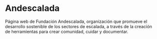# Andescalada

Página web de Fundación Andescalada, organización que promueve el desarrollo sostenible de los sectores de escalada, a través de la creación de herramientas para crear comunidad, cuidar y documentar.
